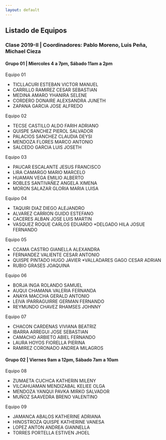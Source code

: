 ```yaml
---
layout: default
---
```

## Listado de Equipos

### Clase 2019-II  | Coordinadores: Pablo Moreno, Luis Peña, Michael Cieza

#### Grupo 01 | Miercoles 4 a 7pm, Sábado 11am a 2pm

Equipo 01
* TICLLACURI ESTEBAN VICTOR MANUEL
* CARRILLO RAMIREZ CESAR SEBASTIAN
* MEDINA AMARO YHANIRA SELENE
* CORDERO DONAIRE ALEXSANDRA JUNETH
* ZAPANA GARCIA JOSE ALFREDO

Equipo 02
* TECSE CASTILLO ALDO FARIH ADRIANO
* QUISPE SANCHEZ PIEROL SALVADOR
* PALACIOS SANCHEZ CLAUDIA DEYSI
* MENDOZA FLORES MARCO ANTONIO
* SALCEDO GARCIA LUIS JOSETH

Equipo 03
* PAUCAR ESCALANTE JESUS FRANCISCO
* LIRA CAMARGO MARIO MARCELO
* HUAMAN VEGA EMILIO ALBERTO
* ROBLES SANTIVAÑEZ ANGELA XIMENA
* MORON SALAZAR GLORIA MARIA LUISA

Equipo 04
* TAQUIRI DIAZ DIEGO ALEJANDRO
* ALVAREZ CARRION GUIDO ESTEFANO
* CACERES ALBAN JOSE LUIS MARTIN
* VASQUEZ ROQUE CARLOS EDUARDO
*DELGADO HILA JOSUE FERNANDO

Equipo 05
* CCAMA CASTRO GIANELLA ALEXANDRA
* FERNANDEZ VALIENTE CESAR ANTONIO
* QUISPE PINTADO HUGO JAVIER
*VALLADARES GAGO CESAR ADRIAN
* RUBIO GRASES JOAQUINA

Equipo 06
* BORJA INGA ROLANDO SAMUEL
* AUQUI CHAMANA VALERIA FERNANDA
* ANAYA MACCHA GERALD ANTONIO
* LEIVA IPARRAGUIRRE GERMAN FERNANDO
* REYMUNDO CHAVEZ RHAMSES JOHNNY

Equipo 07
* CHACON CARDENAS VIVIANA BEATRIZ
* IBARRA ARREGUI JOSE SEBASTIAN
* CAMACHO ARBIETO ABIEL FERNANDO
* LAURA HOYOS FIORELLA PIERINA
* RAMIREZ CORONADO ANDREA MILAGROS

#### Grupo 02 | Viernes 9am a 12pm, Sábado 7am a 10am

Equipo 08
* ZUMAETA CUCHCA KATHERIN MILENY
* VILCAHUAMAN MENDIZABAL KELIEE OLGA
* MENDOZA YANQUI PAVKA MIRKO SALVADOR
* MUÑOZ SAAVEDRA BRENO VALENTINO

Equipo 09
* JAMANCA ABALOS KATHERINE ADRIANA
* HINOSTROZA QUISPE KATHERINE VANESA
* LOPEZ ANTON ANDREA GIANNELLA
* TORRES PORTELLA ESTIVEN JHOEL
